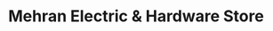 ---
title: "Mehran Electric & Hardware Store"
url: /karachi/mehran-electric-und-hardware-store/
shop: Eisenwaren
---